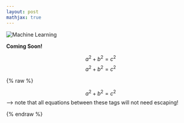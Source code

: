 ```yaml
---
layout: post
mathjax: true
---
```



![Machine Learning]({{site.baseurl}}/images/LR.png)

**Coming Soon!**

$$a^2 + b^2 = c^2$$
$$a^2 + b^2 = c^2$$

 {% raw %} 
 	
$$a^2 + b^2 = c^2$$--> note that all equations between these tags will not need escaping!	

 {% endraw %} 
